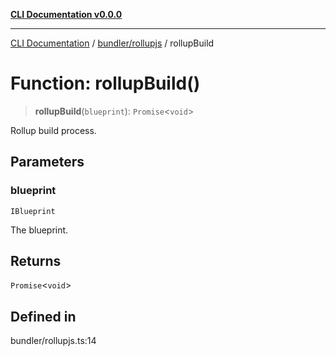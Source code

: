 [**CLI Documentation v0.0.0**](../../../README.md)

***

[CLI Documentation](../../../modules.md) / [bundler/rollupjs](../README.md) / rollupBuild

# Function: rollupBuild()

> **rollupBuild**(`blueprint`): `Promise`\<`void`\>

Rollup build process.

## Parameters

### blueprint

`IBlueprint`

The blueprint.

## Returns

`Promise`\<`void`\>

## Defined in

bundler/rollupjs.ts:14
